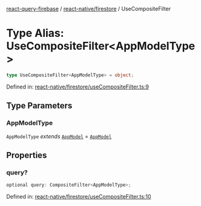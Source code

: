 [react-query-firebase](../../../modules.md) / [react-native/firestore](../index.md) / UseCompositeFilter

# Type Alias: UseCompositeFilter\<AppModelType\>

```ts
type UseCompositeFilter<AppModelType> = object;
```

Defined in: [react-native/firestore/useCompositeFilter.ts:9](https://github.com/vpishuk/react-query-firebase/blob/47ed1ecd8b83d68dd4237e8eb73f6aa6dea2c1fa/react-native/firestore/useCompositeFilter.ts#L9)

## Type Parameters

### AppModelType

`AppModelType` *extends* [`AppModel`](../../../types/type-aliases/AppModel.md) = [`AppModel`](../../../types/type-aliases/AppModel.md)

## Properties

### query?

```ts
optional query: CompositeFilter<AppModelType>;
```

Defined in: [react-native/firestore/useCompositeFilter.ts:10](https://github.com/vpishuk/react-query-firebase/blob/47ed1ecd8b83d68dd4237e8eb73f6aa6dea2c1fa/react-native/firestore/useCompositeFilter.ts#L10)
